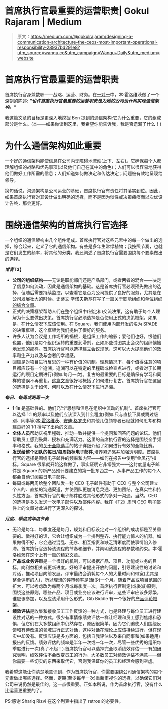 # 首席执行官最重要的运营职责| Gokul Rajaram | Medium

> 原文：<https://medium.com/@gokulrajaram/designing-a-communication-architecture-the-ceos-most-important-operational-responsibility-28937bd291e8?utm_source=wanqu.co&utm_campaign=Wanqu+Daily&utm_medium=website>

# 首席执行官最重要的运营职责

首席执行官身兼数职——战略、运营、财务。在[一对一](https://a16z.com/2012/08/30/one-on-one/)中，本·霍洛维茨做了一个深刻的陈述: ***“也许首席执行官最重要的运营职责是为她的公司设计和实现通信架构。”***

我这篇文章的目标是更深入地挖掘 Ben 提到的通信架构:它为什么重要，它的组成部分是什么。(本——如果你读到这里，我希望你能告诉我，我是否遗漏了什么！)

# 为什么通信架构如此重要

一个好的通信架构能使信息在公司内无障碍地流动(上下、左右)。它确保每个人都理解组织的战略和优先事项(以及他们自己在其中的角色)；人们可以很容易地获得他们做好工作所需的信息；人们知道如何做决定和传达决定；问题被有效地呈现给领导。

换句话说，沟通架构是公司运营的基础，首席执行官有责任将其落实到位。因此，如果首席执行官对其设计做出明确的选择，而不是因为惯性或决策瘫痪而以次优设计告终，那会更好。

# 围绕通信架构的首席执行官选择

一个组织的通信架构由几个组件组成。首席执行官对这些元素中的每一个做出的选择，综合起来，定义了它的通信架构。有些是多年生常绿植物；我按照节奏，也就是它们发生的频率，将其他的分类。我还阐述了首席执行官需要围绕每个要素做出的选择。

***常青*T3】**

*   **公司的组织结构**——无论是职能部门还是产品部门，或者两者的混合——决定了信息如何流动，因此是通信架构的基础。这是首席执行官必须预先做出的选择，但随后需要持续监控，以查看它是否为公司提供了良好的服务，尤其是在公司发展壮大的时候。史蒂文·辛诺夫斯基在[写了一篇关于职能组织和单位组织的综合文章](https://medium.learningbyshipping.com/functional-versus-unit-organizations-6b82bfbaa57?gi=efd29137d099)。
*   正式的决策框架帮助人们在整个组织中(制定和)交流决策，这有助于每个人理解为什么要做出决策。首席执行官必须选择是否使用正式的决策框架，如果是，在什么情况下应该使用。在 Square，我们使用内部开发的名为 [SPADE](http://firstround.com/review/square-defangs-difficult-decisions-with-this-system-heres-how/) 的决策框架，这个框架为我们提供了很好的服务。
*   许多人认为会议是工作场所的祸根，是组织工作的缩影；爱他们也好，恨他们也罢，他们是每个组织运转的重要润滑剂，正如那些试图禁止会议的组织懊恼地发现的那样。首席执行官可以选择建立会议规范，这可以大大提高他们的效率和生产力以及与会者的幸福感。
*   回顾是对项目进行反思的一种有价值的机制。理想情况下，每个值得注意的项目都应该有一个追溯。追溯可以在特定的里程碑或检查点进行，或者对于长期运行的项目定期进行(例如:每月一次)。复古的最重要的目标是确保有学习和同样的错误不再重复。[这篇文章](https://blog.lucidmeetings.com/blog/how-to-lead-a-successful-project-retrospective-meeting)很好地概括了如何进行复古。首席执行官在这里的选择是关于如何、何时以及在什么情况下进行追溯。

***每日、每周或两周一次***

*   **1:1s** 是基础性的。他们充当“思想和信息在组织中流动的机制”。首席执行官可以选择 1:1 的频率以及他们应该深入到什么程度(例如:只与直接下属或跳过级别、同事等)[本·霍洛维茨](https://a16z.com/2012/08/30/one-on-one/)、[安迪·格罗夫](https://getlighthouse.com/blog/high-output-management/)和其他几位领导者已经就如何思考和构建良好的 1:1 撰写了出色的文章。
*   **全体人员**帮助庆祝里程碑、推动一致并提供一个提问和回答问题的论坛。他们帮助员工感到鼓舞、授权和充满活力。这里的首席执行官的选择是围绕全手频率和格式。我的[关于全能选手](/@gokulrajaram/all-you-ever-wanted-to-know-about-all-hands-but-were-afraid-to-ask-b13f7b97f2d9)的帖子详细介绍了如何进行有效的全能比赛。
*   **发送给整个团队的每日/每周指标电子邮件**,培养紧迫感并加强透明度。首席执行官的选择是围绕电子邮件的频率和内容——如何在报告中使用“金凤花”指标。Square 很早就开始这样做了，事实证明它非常强大——这封度量电子邮件是 Square 的新产品预计要建立的第一批东西之一。从事产品工作的每个人都会自动订阅每日电子邮件。
*   每周或每两周给整个团队发一封 CEO 电子邮件有助于 CEO 与整个公司建立个人的、直接的沟通渠道，并使团队更加消息灵通、更加团结。在真实性和持久性方面，首席执行官的电子邮件胜过其他形式的多对一沟通。当然，CEO 的选择是多久发送一次电子邮件以及邮件内容。我在《T2》周刊 CEO 电子邮件上的文章对此进行了更深入的探讨。

***月度、季度或年度节奏***

*   无论是每年、每季度还是每月，规划和目标设定对一个组织的成功都是至关重要的。做得好的话，它会让组织成为一个排列整齐、执行能力惊人的机器。如果做得不好，它会通过混乱、无序、相互指责和缺乏清晰度而使事情陷入停滞。首席执行官选择该流程的节奏和细节，并阐明该流程的参数和约束。本·霍洛维茨在这个上有一篇[的精彩文章。](https://a16z.com/2014/07/22/how-to-ruin-your-company-with-one-bad-process/)
*   **产品或业务评审**是一个很好的机制，可以根据产品、项目、功能或业务的目标，向利益相关者更新进度。好的评审提出开放的问题，引导建设性的讨论和对话，推动项目向前发展。评审最终会消耗每个人的大量时间和带宽(尤其是整合评审的人)，所以理想的评审频率是(至少)一个月。随着产品或项目范围的扩大，可以考虑改为每两个月或每季度一次。首席执行官制定(或委派)原则，围绕这些原则，哪些产品、项目或业务应该进行评审，这些评审应该多频繁，谁应该参加，以及应该采用什么形式。Gib Biddle 有一个很好的[产品评论框架](/speroventures/how-to-run-a-quarterly-product-strategy-meeting-a-board-meeting-for-product-3a14c4d53d1b)。
*   **绩效评估**是收集和接收员工工作反馈的一种方式，也是经理与每位员工进行建设性对话的一种方式。很少有事情像绩效评估一样让经理和员工感到焦虑和恐惧，但它们在大多数组织中仍然存在，原因很简单，因为它们迫使人们围绕反馈和有待改进的领域进行正式对话，这种对话在理论上应该持续进行，但在现实中却没有。反馈应该是多方面的，包括自我评估以及来自同事和(如果适用)报告的反馈。绩效评估的频率是半年一次或一年一次，尽管一些优秀的组织每季度进行一次(真了不起！).首席执行官可以选择完全取消绩效评估——有[的研究](https://www.inc.com/thomas-koulopoulos/performance-reviews-are-dead-heres-what-you-should-do-instead.html)表明，绩效评估不会改变员工的行为，大多数员工对绩效评估不满意——但你需要一些切实的东西来取代它，否则我保证你的员工和经理会感到空虚。

我希望这能让你清楚地意识到，作为首席执行官，你需要围绕公司通信架构的每个元素做出哪些选择。然而，定期(至少每年一次)重新审视你的选择，以确保它们对公司来说仍然是最佳的，这一点很重要。正如本所说，作为首席执行官，没有什么比运营更重要的了。

PS:感谢 Shariq Rizvi 在这个列表中指出了 retros 的必要性。